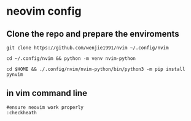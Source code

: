# neovim config 

## Clone the repo and prepare the enviroments

```shell
git clone https://github.com/wenjie1991/nvim ~/.config/nvim

cd ~/.config/nvim && python -m venv nvim-python

cd $HOME && ./.config/nvim/nvim-python/bin/python3 -m pip install pynvim
```

## in vim command line

```vim
#ensure neovim work properly
:checkheath
```
